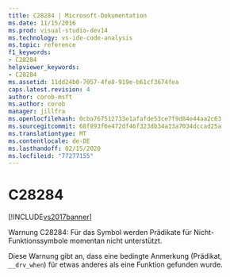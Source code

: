 ```yaml
---
title: C28284 | Microsoft-Dokumentation
ms.date: 11/15/2016
ms.prod: visual-studio-dev14
ms.technology: vs-ide-code-analysis
ms.topic: reference
f1_keywords:
- C28284
helpviewer_keywords:
- C28284
ms.assetid: 11dd24b0-7057-4fe8-919e-b61cf3674fea
caps.latest.revision: 4
author: corob-msft
ms.author: corob
manager: jillfra
ms.openlocfilehash: 0cba767512733e1afafde53ce7f9d84e44aa2c63
ms.sourcegitcommit: 68f893f6e472df46f323db34a13a7034dccad25a
ms.translationtype: MT
ms.contentlocale: de-DE
ms.lasthandoff: 02/15/2020
ms.locfileid: "77277155"
---
```

# <a name="c28284"></a>C28284
[!INCLUDE[vs2017banner](../includes/vs2017banner.md)]

Warnung C28284: Für das Symbol werden Prädikate für Nicht-Funktionssymbole momentan nicht unterstützt.  
  
 Diese Warnung gibt an, dass eine bedingte Anmerkung (Prädikat, `__drv_when`) für etwas anderes als eine Funktion gefunden wurde.
